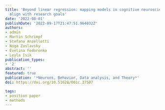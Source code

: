 ```yaml
---
title: 'Beyond linear regression: mapping models in cognitive neuroscience should
  align with research goals'
date: '2022-08-01'
publishDate: '2022-09-17T21:47:51.964032Z'
authors:
- admin
- Martin Schrimpf
- Stefano Anzellotti
- Noga Zaslavsky
- Evelina Fedorenko
- Leyla Isik
publication_types:
- '2'
abstract: ''
featured: true
publication: '*Neurons, Behavior, Data analysis, and Theory*'
doi: https://doi.org/10.51628/001c.37507

tags:
- position paper
- methods
---
```

